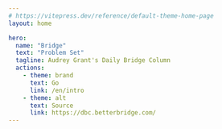 ```yaml
---
# https://vitepress.dev/reference/default-theme-home-page
layout: home

hero:
  name: "Bridge"
  text: "Problem Set"
  tagline: Audrey Grant's Daily Bridge Column
  actions:
    - theme: brand
      text: Go
      link: /en/intro
    - theme: alt
      text: Source
      link: https://dbc.betterbridge.com/
---
```


